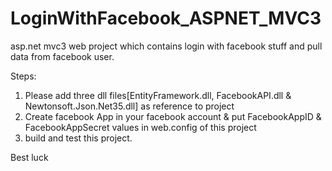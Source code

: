 LoginWithFacebook_ASPNET_MVC3
=============================

asp.net mvc3 web project which contains login with facebook stuff and pull data from facebook user.

Steps:
1) Please add three dll files[EntityFramework.dll, FacebookAPI.dll & Newtonsoft.Json.Net35.dll] as reference to project
2) Create facebook App in your facebook account & put FacebookAppID & FacebookAppSecret values in web.config of this project
3) build and test this project.

Best luck
